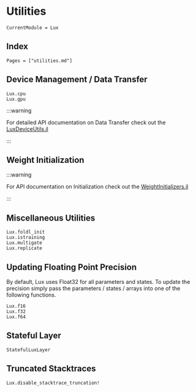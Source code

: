# Utilities

```@meta
CurrentModule = Lux
```

## Index

```@index
Pages = ["utilities.md"]
```

## Device Management / Data Transfer

```@docs
Lux.cpu
Lux.gpu
```

:::warning

For detailed API documentation on Data Transfer check out the
[LuxDeviceUtils.jl](../LuxDeviceUtils/)

:::

## Weight Initialization

:::warning

For API documentation on Initialization check out the
[WeightInitializers.jl](../WeightInitializers/)

:::

## Miscellaneous Utilities

```@docs
Lux.foldl_init
Lux.istraining
Lux.multigate
Lux.replicate
```

## Updating Floating Point Precision

By default, Lux uses Float32 for all parameters and states. To update the precision
simply pass the parameters / states / arrays into one of the following functions.

```@docs
Lux.f16
Lux.f32
Lux.f64
```

## Stateful Layer

```@docs
StatefulLuxLayer
```


## Truncated Stacktraces

```@docs
Lux.disable_stacktrace_truncation!
```
